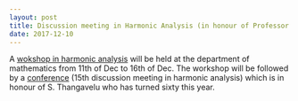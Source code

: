 ```yaml
---
layout: post
title: Discussion meeting in Harmonic Analysis (in honour of Professor S Thangavelu)
date: 2017-12-10
---
```


A [wokshop in harmonic analysis](https://www.atmschools.org/) will be held at the department of mathematics from 11th of Dec to 16th of Dec. The workshop will be followed by a [conference](http://math.iisc.ac.in/~naru/dmha/) (15th discussion meeting in harmonic analysis) which is in honour of S. Thangavelu who has turned sixty this year.  
